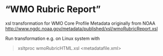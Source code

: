 # “WMO Rubric Report” 
xsl transformation for WMO Core Profile Metadata originally from NOAA
http://www.ngdc.noaa.gov/metadata/published/xsl/wmoRubricReport.xsl

Run transformation e.g. on Linux system with
> xsltproc wmoRubricHTML.xsl <metadatafile.xml>
